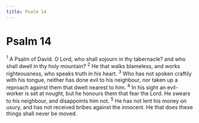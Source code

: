 ```yaml
---
title: Psalm 14
---
```

# Psalm 14

<sup>1</sup> A Psalm of David. O Lord, who shall sojourn in thy tabernacle? and who shall dwell in thy holy mountain? <sup>2</sup> He that walks blameless, and works righteousness, who speaks truth in his heart. <sup>3</sup> Who has not spoken craftily with his tongue, neither has done evil to his neighbour, nor taken up a reproach against them that dwelt nearest to him. <sup>4</sup> In his sight an evil-worker is set at nought, but he honours them that fear the Lord. He swears to his neighbour, and disappoints him not. <sup>5</sup> He has not lent his money on usury, and has not received bribes against the innocent. He that does these things shall never be moved. 